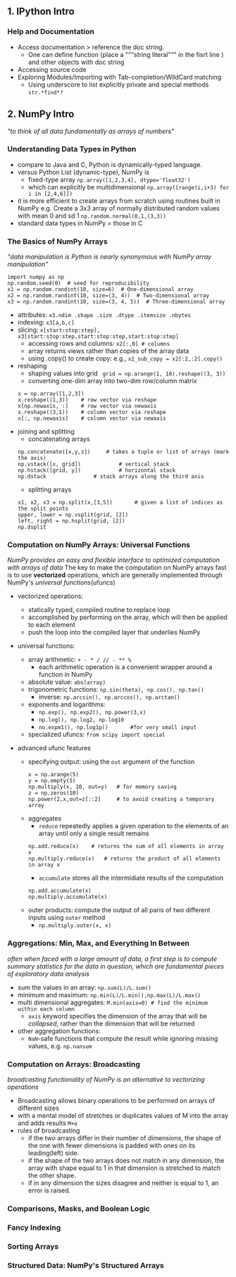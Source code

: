 ## 1. IPython Intro
### Help and Documentation
* Access documentation > reference the doc string.
	* One can define function (place a """string literal""" in the fisrt line ) and other objects with doc string
* Accessing source code
* Exploring Modules/Importing with Tab-completion/WildCard matching
	* Using underscore to list explicitly private and special methods
  ```str.*find*? ```
## 2. NumPy Intro
*"to think of all data fundamentally as arrays of numbers"*
### Understanding Data Types in Python
* compare to Java and C, Python is dynamically-typed language.
* versus Python List (dynamic-type), NumPy is
	* fixed-type array
	```np.array([1,2,3,4], dtype='float32')```
	* which can explicitly be multidimensional
	```np.array([range(i,i+3) for i in [2,4,6]])```
* it is more efficient to create arrays from scratch using routines built in NumPy
	e.g. Create a 3x3 array of normally distributed random values with mean 0 and sd 1
	```np.random.normal(0,1,(3,3))```
* standard data types in NumPy = those in C
### The Basics of NumPy Arrays
*"data manipulation is Python is nearly synonymous with NumPy array manipulation"*
```
import numpy as np
np.random.seed(0)  # seed for reproducibility
x1 = np.random.randint(10, size=6)  # One-dimensional array
x2 = np.random.randint(10, size=(3, 4))  # Two-dimensional array
x3 = np.random.randint(10, size=(3, 4, 5))  # Three-dimensional array
```
* attributes: ```x3.ndim .shape .size .dtype .itemsize .nbytes```
* indexing: ```x3[a,b,c]```
* slicing: ```x[start:stop:step], x3[start:stop:step,start:stop:step,start:stop:step]```
	* accessing rows and columns: ```x2[:,0] # columns```
	* array returns views rather than copies of the array data
	* using .copy() to create copy: e.g., ```x2_sub_copy = x2[:2,:2].copy()```
* reshaping
	* shaping values into grid
	``` grid = np.arange(1, 10).reshape((3, 3))```
	* converting one-dim array into two-dim row/column matrix
	```
	x = np.array([1,2,3])
	x.reshape((1,3))  	# row vector via reshape
	x[np.newaxis, :]	# row vector via newaxis
	x.reshape((3,1))	# column vector via reshape
	x[:, np.newaxis]	# column vector via newaxis
	```
* joining and splitting
	* concatenating arrays
	```
	np.concatenate([x,y,z])		# takes a tuple or list of arrays (mark the axis)
	np.vstack([x, grid])			# vertical stack
	np.hstack([grid, y])			# horizontal stack
	np.dstack				# stack arrays along the third axis
	```
	* splitting arrays
	``` 
	x1, x2, x3 = np.split(x,[3,5])	     # given a list of indices as the split points
	upper, lower = np.vsplit(grid, [2])
	left, right = np.hsplit(grid, [2])
	np.dsplit
	```
### Computation on NumPy Arrays: Universal Functions
*NumPy provides an easy and flexible interface to optimized computation with arrays of data*
The key to make the computation on NumPy arrays fast is to use **vectorized** operations, which are generally implemented through NumPy's *universal functions*(ufuncs)

* vectorized operations: 
	* statically typed, compiled routine to replace loop 
	* accomplished by performing on the array, which will then be applied to each element
	* push the loop into the compiled layer that underlies NumPy

* universal functions:
	* array arithmetic: ```+ - * / // - ** %```
		* each arithmetic operation is a convenient wrapper around a function in NumPy
	* absolute value: ```abs(array)```
	* trigonometric functions: ```np.sin(theta), np.cos(), np.tan()```
		* inverse: ```np.arcsin(), np.arccos(), np.arctan()```
	* exponents and logarithms: 
		* ```np.exp(), np.exp2(), np.power(3,x)```
		* ```np.log(), np.log2, np.log10```
		* ```no.expm1(), np.log1p()       #for very small input```
	* specialized ufuncs: ```from scipy import special```	
* advanced ufunc features
	* specifying output: using the ```out``` argument of the function
		```
		x = np.arange(5)
		y = np.empty(5)
		np.multiply(x, 10, out=y)	# for memory saving
		z = np.zeros(10)
		np.power(2,x,out=z[::2]		# to avoid creating a temporary array
		```
	* aggregates
		* ```reduce``` repeatedly applies a given operation to the elements of an array until only a single result remains
		```
		np.add.reduce(x)	# returns the sum of all elements in array x
		np.multiply.reduce(x)	# returns the product of all elements in array x
		```
		* ```accumulate``` stores all the intermidiate results of the computation
		```
		np.add.accumulate(x)
		np.multiply.accumulate(x)
		```
	* outer products: compute the output of all paris of two different inputs using ```outer``` method
		* ```np.multiply.outer(x, x)```
### Aggregations: Min, Max, and Everything In Between
*often when faced with a large amount of data, a first step is to compute summary statistics for the data in question, which are fundamental pieces of exploratory data analysis*
* sum the values in an array: ```np.sum(L)/L.sum()```
* minimum and maximum: 	```np.min(L)/L.min(),np.max(L)/L.max()```
* multi dimensional aggregates: ```M.min(axis=0) # find the minimum within each column```
	* ```axis``` keyword specifies the dimension of the array that will be *collapsed*, rather than the dimension that will be returned
* other aggregation functions:
	* ```NaN```-safe functions that compute the result while ignoring missing values, e.g. ```np.nansum```
### Computation on Arrays: Broadcasting
*broadcasting functionality of NumPy is an alternative to vectorizing operations*
* Broadcasting allows binary operations to be performed on arrays of different sizes
* with a mental model of stretches or duplicates values of M into the array and adds results
	```M+a```
* rules of broadcasting
	* if the two arrays differ in their number of dimensions, the shape of the one with fewer dimensions is padded with ones on its leading(left) side.
	* if the shape of the two arrays does not match in any dimension, the array with shape equal to 1 in that dimension is stretched to match the other shape.
	* if in any dimension the sizes disagree and neither is equal to 1, an error is raised. 
### Comparisons, Masks, and Boolean Logic
### Fancy Indexing
### Sorting Arrays
### Structured Data: NumPy's Structured Arrays
